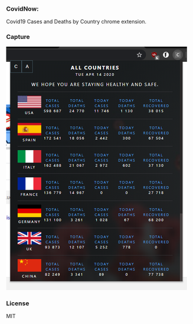 ### CovidNow: 
Covid19 Cases and Deaths by Country chrome extension.

### Capture
![covid19](covid-extension.PNG)

### License
MIT